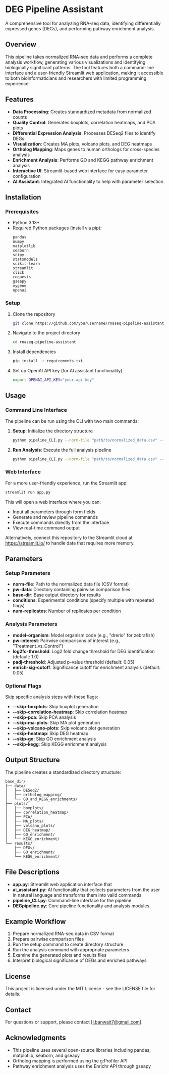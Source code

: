 # DEG Pipeline Assistant

A comprehensive tool for analyzing RNA-seq data, identifying differentially expressed genes (DEGs), and performing pathway enrichment analysis.

## Overview

This pipeline takes normalized RNA-seq data and performs a complete analysis workflow, generating various visualizations and identifying biologically significant patterns. The tool features both a command-line interface and a user-friendly Streamlit web application, making it accessible to both bioinformaticians and researchers with limited programming experience.

## Features

- **Data Processing**: Creates standardized metadata from normalized counts
- **Quality Control**: Generates boxplots, correlation heatmaps, and PCA plots
- **Differential Expression Analysis**: Processes DESeq2 files to identify DEGs
- **Visualization**: Creates MA plots, volcano plots, and DEG heatmaps
- **Ortholog Mapping**: Maps genes to human orthologs for cross-species analysis
- **Enrichment Analysis**: Performs GO and KEGG pathway enrichment analysis
- **Interactive UI**: Streamlit-based web interface for easy parameter configuration
- **AI Assistant**: Integrated AI functionality to help with parameter selection

## Installation

### Prerequisites
- Python 3.13+
- Required Python packages (install via pip):
  ```
  pandas
  numpy
  matplotlib
  seaborn
  scipy
  statsmodels
  scikit-learn
  streamlit
  click
  requests
  gseapy
  mygene
  openai
  ```

### Setup
1. Clone the repository
   ```bash
   git clone https://github.com/yourusername/rnaseq-pipeline-assistant.git
   ```
2. Navigate to the project directory
   ```bash
   cd rnaseq-pipeline-assistant
   ```
3. Install dependencies
   ```bash
   pip install -r requirements.txt
   ```
4. Set up OpenAI API key (for AI assistant functionality)
   ```bash
   export OPENAI_API_KEY="your-api-key"
   ```

## Usage

### Command Line Interface

The pipeline can be run using the CLI with two main commands:

1. **Setup**: Initialize the directory structure
   ```bash
   python pipeline_CLI.py --norm-file "path/to/normalized_data.csv" --pw-data "path/to/pairwise_data" --base-dir "output_directory" --num-replicates 3 --conditions "Control" --conditions "Treatment1" --conditions "Treatment2" setup
   ```

2. **Run Analysis**: Execute the full analysis pipeline
   ```bash
   python pipeline_CLI.py --norm-file "path/to/normalized_data.csv" --pw-data "path/to/pairwise_data" --base-dir "output_directory" --num-replicates 3 --conditions "Control" --conditions "Treatment1" --conditions "Treatment2" run-all --model-organism "drerio" --pw-interest "Treatment1_vs_Control" --pw-interest "Treatment2_vs_Control" --log2fc-threshold 1.0 --padj-threshold 0.05 --enrich-sig-cutoff 0.05
   ```

### Web Interface

For a more user-friendly experience, run the Streamlit app:

```bash
streamlit run app.py
```

This will open a web interface where you can:
- Input all parameters through form fields
- Generate and review pipeline commands
- Execute commands directly from the interface
- View real-time command output

Alternatively, connect this repository to the Streamlit cloud at https://streamlit.io/ to handle data that requires more memory.

## Parameters

### Setup Parameters
- **norm-file**: Path to the normalized data file (CSV format)
- **pw-data**: Directory containing pairwise comparison files
- **base-dir**: Base output directory for results
- **conditions**: Experimental conditions (specify multiple with repeated flags)
- **num-replicates**: Number of replicates per condition

### Analysis Parameters
- **model-organism**: Model organism code (e.g., "drerio" for zebrafish)
- **pw-interest**: Pairwise comparisons of interest (e.g., "Treatment_vs_Control")
- **log2fc-threshold**: Log2 fold change threshold for DEG identification (default: 1.0)
- **padj-threshold**: Adjusted p-value threshold (default: 0.05)
- **enrich-sig-cutoff**: Significance cutoff for enrichment analysis (default: 0.05)

### Optional Flags
Skip specific analysis steps with these flags:
- **--skip-boxplots**: Skip boxplot generation
- **--skip-correlation-heatmap**: Skip correlation heatmap
- **--skip-pca**: Skip PCA analysis
- **--skip-ma-plots**: Skip MA plot generation
- **--skip-volcano-plots**: Skip volcano plot generation
- **--skip-heatmap**: Skip DEG heatmap
- **--skip-go**: Skip GO enrichment analysis
- **--skip-kegg**: Skip KEGG enrichment analysis

## Output Structure

The pipeline creates a standardized directory structure:

```
base_dir/
├── data/
│   ├── DESeq2/
│   ├── ortholog_mapping/
│   └── GO_and_KEGG_enrichments/
├── plots/
│   ├── boxplots/
│   ├── correlation_heatmap/
│   ├── PCA/
│   ├── MA_plots/
│   ├── volcano_plots/
│   ├── DEG_heatmap/
│   ├── GO_enrichment/
│   └── KEGG_enrichment/
└── results/
    ├── DEGs/
    ├── GO_enrichment/
    └── KEGG_enrichment/
```

## File Descriptions

- **app.py**: Streamlit web application interface that  
- **ai_assistant.py**: AI functionality that collects parameters from the user in natural language and transforms them into valid commands 
- **pipeline_CLI.py**: Command-line interface for the pipeline
- **DEGpipeline.py**: Core pipeline functionality and analysis modules

## Example Workflow

1. Prepare normalized RNA-seq data in CSV format
2. Prepare pairwise comparison files 
3. Run the setup command to create directory structure
4. Run the analysis command with appropriate parameters
5. Examine the generated plots and results files
6. Interpret biological significance of DEGs and enriched pathways

## License

This project is licensed under the MIT License - see the LICENSE file for details.

## Contact

For questions or support, please contact [i.banwait7@gmail.com].

## Acknowledgments

- This pipeline uses several open-source libraries including pandas, matplotlib, seaborn, and gseapy
- Ortholog mapping is performed using the g:Profiler API
- Pathway enrichment analysis uses the Enrichr API through gseapy
